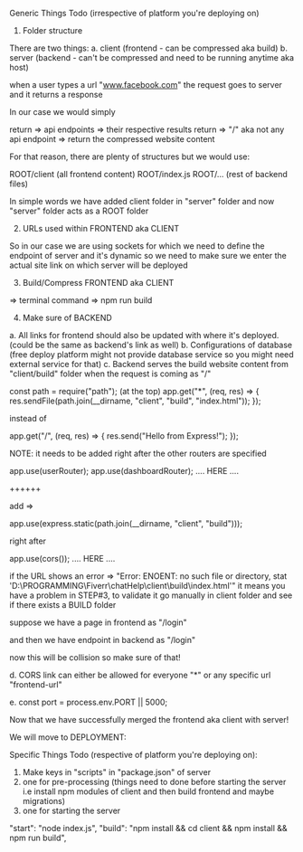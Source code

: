 Generic Things Todo (irrespective of platform you're deploying on)

1. Folder structure

There are two things:
a. client (frontend - can be compressed aka build)
b. server (backend - can't be compressed and need to be running anytime aka host)

when a user types a url "www.facebook.com" the request goes to server and it returns a response

In our case we would simply

return => api endpoints => their respective results
return => "/" aka not any api endpoint => return the compressed website content

For that reason, there are plenty of structures but we would use:

ROOT/client (all frontend content)
ROOT/index.js
ROOT/... (rest of backend files)

In simple words we have added client folder in "server" folder and now "server" folder acts as a ROOT folder

2. URLs used within FRONTEND aka CLIENT

So in our case we are using sockets for which we need to define the endpoint of server and
it's dynamic so we need to make sure we enter the actual site link on which server will be deployed

3. Build/Compress FRONTEND aka CLIENT

=> terminal command => npm run build

4. Make sure of BACKEND

a. All links for frontend should also be updated with where it's deployed. (could be the same as backend's link as well)
b. Configurations of database (free deploy platform might not provide database service so you might need external service for that)
c. Backend serves the build website content from "client/build" folder when the request is coming as "/"

const path = require("path"); (at the top)
app.get("*", (req, res) => {
    res.sendFile(path.join(__dirname, "client", "build", "index.html"));
});

instead of

app.get("/", (req, res) => {
    res.send("Hello from Express!");
});

NOTE: it needs to be added right after the other routers are specified

app.use(userRouter);
app.use(dashboardRouter);
....
HERE
....

++++++

add =>

app.use(express.static(path.join(__dirname, "client", "build")));

right after

app.use(cors());
....
HERE
....

if the URL shows an error => "Error: ENOENT: no such file or directory, stat 'D:\PROGRAMMING\Fiverr\chatHelp\client\build\index.html'"
it means you have a problem in STEP#3, to validate it go manually in client folder and see if there exists a BUILD folder

<!-- URL PART -->

suppose we have a page in
frontend as "/login"

and then we have endpoint in backend as "/login"

now this will be collision so make sure of that!

d. CORS link can either be allowed for everyone "*" or any specific url "frontend-url"

e. const port = process.env.PORT || 5000;


Now that we have successfully merged the frontend aka client with server!


We will move to DEPLOYMENT:

Specific Things Todo (respective of platform you're deploying on):

1. Make keys in "scripts" in "package.json" of server
2. one for pre-processing (things need to done before starting the server i.e install npm modules of client and then build frontend and maybe migrations)
3. one for starting the server

"start": "node index.js",
"build": "npm install && cd client && npm install && npm run build",
